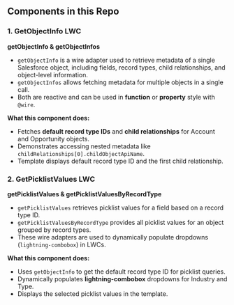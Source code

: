 ## Components in this Repo

### 1. GetObjectInfo LWC

**getObjectInfo & getObjectInfos**

- `getObjectInfo` is a wire adapter used to retrieve metadata of a single Salesforce object, including fields, record types, child relationships, and object-level information.  
- `getObjectInfos` allows fetching metadata for multiple objects in a single call.  
- Both are reactive and can be used in **function** or **property** style with `@wire`.

**What this component does:**

- Fetches **default record type IDs** and **child relationships** for Account and Opportunity objects.  
- Demonstrates accessing nested metadata like `childRelationships[0].childObjectApiName`.  
- Template displays default record type ID and the first child relationship.

### 2. GetPicklistValues LWC

 **getPicklistValues & getPicklistValuesByRecordType**

- `getPicklistValues` retrieves picklist values for a field based on a record type ID.  
- `getPicklistValuesByRecordType` provides all picklist values for an object grouped by record types.  
- These wire adapters are used to dynamically populate dropdowns (`lightning-combobox`) in LWCs.

**What this component does:**

- Uses `getObjectInfo` to get the default record type ID for picklist queries.  
- Dynamically populates **lightning-combobox** dropdowns for Industry and Type.  
- Displays the selected picklist values in the template.
